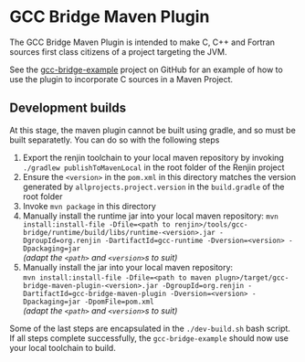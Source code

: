 
# GCC Bridge Maven Plugin

The GCC Bridge Maven Plugin is intended to make C, C++ and Fortran sources first class citizens of a 
project targeting the JVM.

See the [gcc-bridge-example](https://github.com/bedatadriven/gcc-bridge-example) project on GitHub for an example
of how to use the plugin to incorporate C sources in a Maven Project.

## Development builds

At this stage, the maven plugin cannot be built using gradle, and so must be built separatetly.  You can do so with the following steps

1. Export the renjin toolchain to your local maven repository by invoking `./gradlew publishToMavenLocal` in the root folder of the Renjin project
1. Ensure the `<version>` in the `pom.xml` in this directory matches the version generated by `allprojects.project.version` in the `build.gradle` of the root folder
1. Invoke `mvn package` in this directory
1. Manually install the runtime jar into your local maven repository:
   ```mvn install:install-file -Dfile=<path to renjin>/tools/gcc-bridge/runtime/build/libs/runtime-<version>.jar -DgroupId=org.renjin -DartifactId=gcc-runtime -Dversion=<version> -Dpackaging=jar```  
    _(adapt the `<path>` and `<version>`s to suit)_  
1. Manually install the jar into your local maven repository:  
   ```mvn install:install-file -Dfile=<path to maven plugn>/target/gcc-bridge-maven-plugin-<version>.jar -DgroupId=org.renjin -DartifactId=gcc-bridge-maven-plugin -Dversion=<version> -Dpackaging=jar -DpomFile=pom.xml```  
   _(adapt the `<path>` and `<version>`s to suit)_

Some of the last steps are encapsulated in the `./dev-build.sh` bash script.  If all steps complete successfully, the `gcc-bridge-example` should now use your local toolchain to build.

